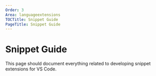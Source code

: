 ```yaml
---
Order: 3
Area: languageextensions
TOCTitle: Snippet Guide
PageTitle: Snippet Guide
---
```


# Snippet Guide

This page should document everything related to developing snippet extensions for VS Code.